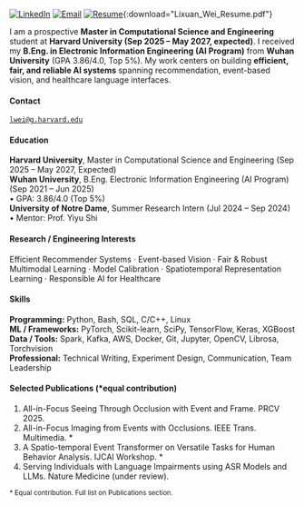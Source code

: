 [![LinkedIn](https://img.shields.io/badge/LinkedIn-lixuan--wei-%230077B5?logo=linkedin)](https://www.linkedin.com/in/lixuan-wei-04b544377/)
[![Email](https://img.shields.io/badge/Email-lwei%40g.harvard.edu-grey?logo=gmail)](mailto:lwei@g.harvard.edu)
[![Resume](https://img.shields.io/badge/Resume-PDF-%234948d2?logo=adobeacrobatreader)](/static/assets/files/Lixuan_Wei_resume.pdf){:download="Lixuan_Wei_Resume.pdf"}

I am a prospective **Master in Computational Science and Engineering** student at **Harvard University (Sep 2025 – May 2027, expected)**. I received my **B.Eng. in Electronic Information Engineering (AI Program)** from **Wuhan University** (GPA 3.86/4.0, Top 5%). My work centers on building **efficient, fair, and reliable AI systems** spanning recommendation, event-based vision, and healthcare language interfaces.

#### Contact
<code>lwei@g.harvard.edu</code>

#### Education
**Harvard University**, Master in Computational Science and Engineering (Sep 2025 – May 2027, Expected)  
**Wuhan University**, B.Eng. Electronic Information Engineering (AI Program) (Sep 2021 – Jun 2025)  
• GPA: 3.86/4.0 (Top 5%)  
**University of Notre Dame**, Summer Research Intern (Jul 2024 – Sep 2024)  
• Mentor: Prof. Yiyu Shi

#### Research / Engineering Interests
Efficient Recommender Systems · Event-based Vision · Fair & Robust Multimodal Learning · Model Calibration · Spatiotemporal Representation Learning · Responsible AI for Healthcare

#### Skills
**Programming:** Python, Bash, SQL, C/C++, Linux  
**ML / Frameworks:** PyTorch, Scikit-learn, SciPy, TensorFlow, Keras, XGBoost  
**Data / Tools:** Spark, Kafka, AWS, Docker, Git, Jupyter, OpenCV, Librosa, Torchvision  
**Professional:** Technical Writing, Experiment Design, Communication, Team Leadership

#### Selected Publications (*equal contribution)
1. All-in-Focus Seeing Through Occlusion with Event and Frame. PRCV 2025.  
2. All-in-Focus Imaging from Events with Occlusions. IEEE Trans. Multimedia. *  
3. A Spatio-temporal Event Transformer on Versatile Tasks for Human Behavior Analysis. IJCAI Workshop. *  
4. Serving Individuals with Language Impairments using ASR Models and LLMs. Nature Medicine (under review).  

<small>* Equal contribution. Full list on Publications section.</small>